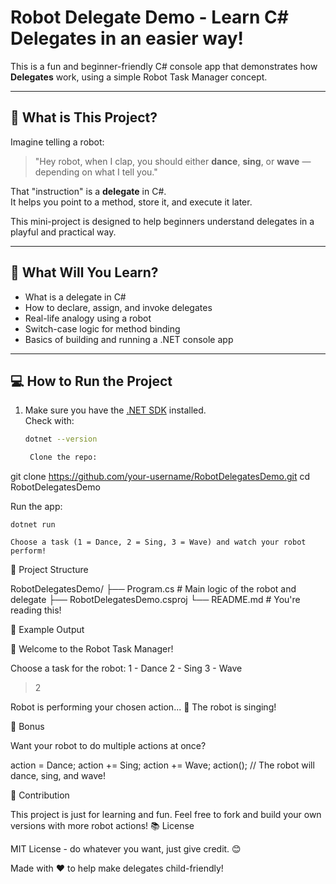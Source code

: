  # Robot Delegate Demo - Learn C# Delegates in an easier way!

 This is a fun and beginner-friendly C# console app that demonstrates how **Delegates** work, using a simple Robot Task Manager concept.

 ---

## 🚀 What is This Project?

Imagine telling a robot:  
> "Hey robot, when I clap, you should either **dance**, **sing**, or **wave** — depending on what I tell you."

That "instruction" is a **delegate** in C#.  
It helps you point to a method, store it, and execute it later.

This mini-project is designed to help beginners understand delegates in a playful and practical way.

---

## 🧠 What Will You Learn?

- What is a delegate in C#
- How to declare, assign, and invoke delegates
- Real-life analogy using a robot
- Switch-case logic for method binding
- Basics of building and running a .NET console app

---

## 💻 How to Run the Project

1. Make sure you have the [.NET SDK](https://dotnet.microsoft.com/en-us/download) installed.  
   Check with:

   ```bash
   dotnet --version

    Clone the repo:

git clone https://github.com/your-username/RobotDelegatesDemo.git
cd RobotDelegatesDemo

Run the app:

    dotnet run

    Choose a task (1 = Dance, 2 = Sing, 3 = Wave) and watch your robot perform!

📂 Project Structure

RobotDelegatesDemo/
├── Program.cs       # Main logic of the robot and delegate
├── RobotDelegatesDemo.csproj
└── README.md        # You're reading this!

🧸 Example Output

🤖 Welcome to the Robot Task Manager!

Choose a task for the robot:
1 - Dance
2 - Sing
3 - Wave
> 2

Robot is performing your chosen action...
🎤 The robot is singing!

🎁 Bonus

Want your robot to do multiple actions at once?

action = Dance;
action += Sing;
action += Wave;
action(); // The robot will dance, sing, and wave!

🙌 Contribution

This project is just for learning and fun. Feel free to fork and build your own versions with more robot actions!
📚 License

MIT License - do whatever you want, just give credit. 😊

Made with ❤️ to help make delegates child-friendly!
